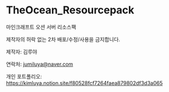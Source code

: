# TheOcean_Resourcepack
마인크래프트 오션 서버 리소스팩

제작자의 허락 없는 2차 배포/수정/사용을 금지합니다.

제작자: 김루야

연락처: jumiluya@naver.com

개인 포트폴리오: https://kimluya.notion.site/f80528fcf7264faea879802df3d3a065

